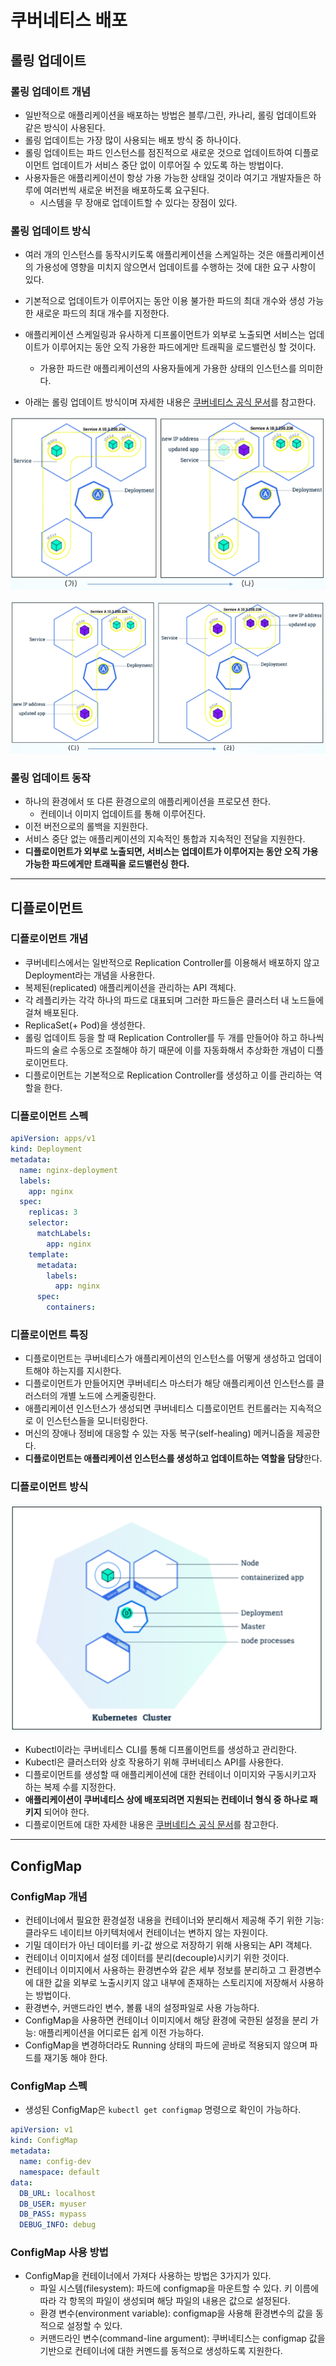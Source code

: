 # 쿠버네티스 배포

## 롤링 업데이트

### 롤링 업데이트 개념

- 일반적으로 애플리케이션을 배포하는 방법은 블루/그린, 카나리, 롤링 업데이트와 같은 방식이 사용된다.
- 롤링 업데이트는 가장 많이 사용되는 배포 방식 중 하나이다.
- 롤링 업데이트는 파드 인스턴스를 점진적으로 새로운 것으로 업데이트하여 디플로이먼트 업데이트가 서비스 중단 없이 이루어질 수 있도록 하는 방법이다.
- 사용자들은 애플리케이션이 항상 가용 가능한 상태일 것이라 여기고 개발자들은 하루에 여러번씩 새로운 버전을 배포하도록 요구된다.
  - 시스템을 무 장애로 업데이트할 수 있다는 장점이 있다.

### 롤링 업데이트 방식

- 여러 개의 인스턴스를 동작시키도록 애플리케이션을 스케일하는 것은 애플리케이션의 가용성에 영향을 미치지 않으면서 업데이트를 수행하는 것에 대한 요구 사항이 있다.
- 기본적으로 업데이트가 이루어지는 동안 이용 불가한 파드의 최대 개수와 생성 가능한 새로운 파드의 최대 개수를 지정한다.
- 애플리케이션 스케일링과 유사하게 디프롤이먼트가 외부로 노출되면 서비스는 업데이트가 이루어지는 동안 오직 가용한 파드에게만 트래픽을 로드밸런싱 할 것이다.
  - 가용한 파드란 애플리케이션의 사용자들에게 가용한 상태의 인스턴스를 의미한다.

- 아래는 롤링 업데이트 방식이며 자세한 내용은 [쿠버네티스 공식 문서](https://kubernetes.io/ko/docs/tutorials/kubernetes-basics/update/update-intro/)를 참고한다.

![6.1-rolling-update-process-1.png](images%2F6.1-rolling-update-process-1.png)

![6.2-rolling-update-process-2.png](images%2F6.2-rolling-update-process-2.png)

### 롤링 업데이트 동작

- 하나의 환경에서 또 다른 환경으로의 애플리케이션을 프로모션 한다.
  - 컨테이너 이미지 업데이트를 통해 이루어진다.
- 이전 버전으로의 롤백을 지원한다.
- 서비스 중단 없는 애플리케이션의 지속적인 통합과 지속적인 전달을 지원한다.
- **디플로이먼트가 외부로 노출되면, 서비스는 업데이트가 이루어지는 동안 오직 가용 가능한 파드에게만 트래픽을 로드밸런싱 한다.**

---

## 디플로이먼트

### 디플로이먼트 개념

- 쿠버네티스에서는 일반적으로 Replication Controller를 이용해서 배포하지 않고 Deployment라는 개념을 사용한다.
- 복제된(replicated) 애플리케이션을 관리하는 API 객체다.
- 각 레플리카는 각각 하나의 파드로 대표되며 그러한 파드들은 클러스터 내 노드들에 걸쳐 배포된다.
- ReplicaSet(+ Pod)을 생성한다.
- 롤링 업데이트 등을 할 때 Replication Controller를 두 개를 만들어야 하고 하나씩 파드의 술르 수동으로 조절해야 하기 때문에 이를 자동화해서 추상화한 개념이 디플로이먼트다.
- 디플로이먼트는 기본적으로 Replication Controller를 생성하고 이를 관리하는 역할을 한다.

### 디플로이먼트 스펙

```yaml
apiVersion: apps/v1
kind: Deployment
metadata:
  name: nginx-deployment
  labels:
    app: nginx
  spec:
    replicas: 3
    selector:
      matchLabels:
        app: nginx
    template:
      metadata:
        labels:
          app: nginx
      spec:
        containers:
```

### 디플로이먼트 특징

- 디플로이먼트는 쿠버네티스가 애플리케이션의 인스턴스를 어떻게 생성하고 업데이트해야 하는지를 지시한다.
- 디플로이먼트가 만들어지면 쿠버네티스 마스터가 해당 애플리케이션 인스턴스를 클러스터의 개별 노드에 스케줄링한다.
- 애플리케이션 인스턴스가 생성되면 쿠버네티스 디플로이먼트 컨트롤러는 지속적으로 이 인스턴스들을 모니터링한다.
- 머신의 장애나 정비에 대응할 수 있는 자동 복구(self-healing) 메커니즘을 제공한다.
- **디플로이먼트는 애플리케이션 인스턴스를 생성하고 업데이트하는 역할을 담당**한다.

### 디플로이먼트 방식

![6.3-deployment-process.png](images%2F6.3-deployment-process.png)

- Kubectl이라는 쿠버네티스 CLI를 통해 디프롤이먼트를 생성하고 관리한다.
- Kubectl은 클러스터와 상호 작용하기 위해 쿠버네티스 API를 사용한다.
- 디플로이먼트를 생성할 때 애플리케이션에 대한 컨테이너 이미지와 구동시키고자 하는 복제 수를 지정한다.
- **애플리케이션이 쿠버네티스 상에 배포되려면 지원되는 컨테이너 형식 중 하나로 패키지** 되어야 한다.
- 디플로이먼트에 대한 자세한 내용은 [쿠버네티스 공식 문서](https://kubernetes.io/ko/docs/tutorials/kubernetes-basics/deploy-app/deploy-intro/)를 참고한다.

---

## ConfigMap

### ConfigMap 개념

- 컨테이너에서 필요한 환경설정 내용을 컨테이너와 분리해서 제공해 주기 위한 기능: 클라우드 네이티브 아키텍처에서 컨테이너는 변하지 않는 자원이다.
- 기밀 데이터가 아닌 데이터를 키-값 쌍으로 저장하기 위해 사용되는 API 객체다.
- 컨테이너 이미지에서 설정 데이터를 분리(decouple)시키기 위한 것이다.
- 컨테이너 이미지에서 사용하는 환경변수와 같은 세부 정보를 분리하고 그 환경변수에 대한 값을 외부로 노출시키지 않고 내부에 존재하는 스토리지에 저장해서 사용하는 방법이다.
- 환경변수, 커맨드라인 변수, 볼륨 내의 설정파일로 사용 가능하다.
- ConfigMap을 사용하면 컨테이너 이미지에서 해당 환경에 국한된 설정을 분리 가능: 애플리케이션을 어디로든 쉽게 이전 가능하다.
- ConfigMap을 변경하더라도 Running 상태의 파드에 곧바로 적용되지 않으며 파드를 재기동 해야 한다.

### ConfigMap 스펙

- 생성된 ConfigMap은 `kubectl get configmap` 명령으로 확인이 가능하다.

```yaml
apiVersion: v1
kind: ConfigMap
metadata:
  name: config-dev
  namespace: default
data:
  DB_URL: localhost
  DB_USER: myuser
  DB_PASS: mypass
  DEBUG_INFO: debug
```

### ConfigMap 사용 방법

- ConfigMap을 컨테이너에서 가져다 사용하는 방법은 3가지가 있다.
  - 파일 시스템(filesystem): 파드에 configmap을 마운트할 수 있다. 키 이름에 따라 각 항목의 파일이 생성되며 해당 파일의 내용은 값으로 설정된다.
  - 환경 변수(environment variable): configmap을 사용해 환경변수의 값을 동적으로 설정할 수 있다.
  - 커맨드라인 변수(command-line argument): 쿠버네티스는 configmap 값을 기반으로 컨테이너에 대한 커멘드를 동적으로 생성하도록 지원한다.